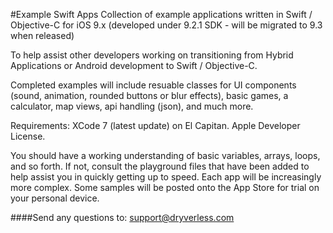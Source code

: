 #Example Swift Apps
Collection of example applications written in Swift / Objective-C for iOS 9.x (developed under 9.2.1 SDK - will be migrated to 9.3 when released)

To help assist other developers working on transitioning from Hybrid Applications or Android development to Swift / Objective-C.

Completed examples will include resuable classes for UI components (sound, animation, rounded buttons or blur effects), basic games, a calculator, map views, api handling (json), and much more.

Requirements: XCode 7 (latest update) on El Capitan. Apple Developer License.

You should have a working understanding of basic variables, arrays, loops, and so forth. If not, consult the playground files that have been added to help assist you in quickly getting up to speed. Each app will be increasingly more complex. Some samples will be posted onto the App Store for trial on your personal device.

####Send any questions to: support@dryverless.com
